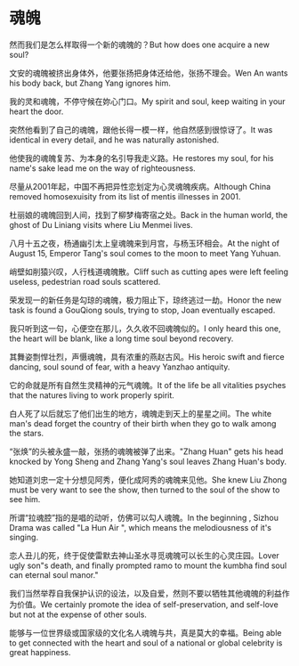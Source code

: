 # 魂魄

<p><span class="chinese">然而我们是怎么样取得一个新的魂魄的？</span><span class="english">But how does one acquire a new soul?</span></p>

<p><span class="chinese">文安的魂魄被挤出身体外，他要张扬把身体还给他，张扬不理会。</span><span class="english">Wen An wants his body back, but Zhang Yang ignores him.</span></p>

<p><span class="chinese">我的灵和魂魄，不停守候在妳心门口。</span><span class="english">My spirit and soul, keep waiting in your heart the door.</span></p>

<p><span class="chinese">突然他看到了自己的魂魄，跟他长得一模一样，他自然感到很惊讶了。</span><span class="english">It was identical in every detail, and he was naturally astonished.</span></p>

<p><span class="chinese">他使我的魂魄复苏、为本身的名引导我走义路。</span><span class="english">He restores my soul, for his name's sake lead me on the way of righteousness.</span></p>

<p><span class="chinese">尽量从2001年起，中国不再把异性恋划定为心灵魂魄疾病。</span><span class="english">Although China removed homosexuisity from its list of mentis illnesses in 2001.</span></p>

<p><span class="chinese">杜丽娘的魂魄回到人间，找到了柳梦梅寄宿之处。</span><span class="english">Back in the human world, the ghost of Du Liniang visits where Liu Menmei lives.</span></p>

<p><span class="chinese">八月十五之夜，杨通幽引太上皇魂魄来到月宫，与杨玉环相会。</span><span class="english">At the night of August 15, Emperor Tang's soul comes to the moon to meet Yang Yuhuan.</span></p>

<p><span class="chinese">峭壁如削猿兴叹，人行栈道魂魄散。</span><span class="english">Cliff such as cutting apes were left feeling useless, pedestrian road souls scattered.</span></p>

<p><span class="chinese">荣发现一的新任务是勾琼的魂魄，极力阻止下，琼终逃过一劫。</span><span class="english">Honor the new task is found a GouQiong souls, trying to stop, Joan eventually escaped.</span></p>

<p><span class="chinese">我只听到这一句，心便空在那儿，久久收不回魂魄似的。</span><span class="english">I only heard this one, the heart will be blank, like a long time soul beyond recovery.</span></p>

<p><span class="chinese">其舞姿剽悍壮烈，声慑魂魄，具有浓重的燕赵古风。</span><span class="english">His heroic swift and fierce dancing, soul sound of fear, with a heavy Yanzhao antiquity.</span></p>

<p><span class="chinese">它的命就是所有自然生灵精神的元气魂魄。</span><span class="english">It of the life be all vitalities psyches that the natures living to work properly spirit.</span></p>

<p><span class="chinese">白人死了以后就忘了他们出生的地方，魂魄走到天上的星星之间。</span><span class="english">The white man's dead forget the country of their birth when they go to walk among the stars.</span></p>

<p><span class="chinese">“张焕”的头被永盛一敲，张扬的魂魄被弹了出来。</span><span class="english">"Zhang Huan" gets his head knocked by Yong Sheng and Zhang Yang's soul leaves Zhang Huan's body.</span></p>

<p><span class="chinese">她知道刘忠一定十分想见阿秀，便化成阿秀的魂魄来见他。</span><span class="english">She knew Liu Zhong must be very want to see the show, then turned to the soul of the show to see him.</span></p>

<p><span class="chinese">所谓“拉魂腔”指的是唱的动听，仿佛可以勾人魂魄。</span><span class="english">In the beginning , Sizhou Drama was called "La Hun Air ", which means the melodiousness of it's singing.</span></p>

<p><span class="chinese">恋人丑儿的死，终于促使雷默去神山圣水寻觅魂魄可以长生的心灵庄园。</span><span class="english">Lover ugly son"s death, and finally prompted ramo to mount the kumbha find soul can eternal soul manor."</span></p>

<p><span class="chinese">我们当然举荐自我保护认识的设法，以及自爱，然则不要以牺牲其他魂魄的利益作为价值。</span><span class="english">We certainly promote the idea of self-preservation, and self-love but not at the expense of other souls.</span></p>

<p><span class="chinese">能够与一位世界级或国家级的文化名人魂魄与共，真是莫大的幸福。</span><span class="english">Being able to get connected with the heart and soul of a national or global celebrity is great happiness.</span></p>


